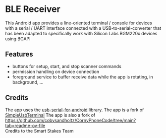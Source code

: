 # BLE Receiver

This Android app provides a line-oriented terminal / console for devices with a serial / UART interface connected with a USB-to-serial-converter that has been adapted
to specifically work with Silicon Labs BGM220x devices using BGAPI


## Features

- buttons for setup, start, and stop scanner commands
- permission handling on device connection
- foreground service to buffer receive data while the app is rotating, in background, ...

## Credits

The app uses the [usb-serial-for-android](https://github.com/mik3y/usb-serial-for-android) library.
The app is a fork of [SimpleUsbTerminal](https://github.com/kai-morich/SimpleUsbTerminal)
The app is also a fork of https://github.com/cobysandholtz/CornyPhoneCode/tree/main?tab=readme-ov-file  
Credits to the Smart Stakes Team
